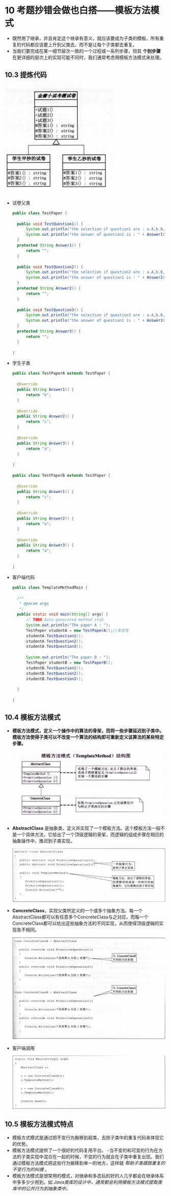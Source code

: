 # 10 考题抄错会做也白搭——模板方法模式

- 既然用了继承，并且肯定这个继承有意义，就应该要成为子类的模板，所有重复的代码都应该要上升到父类去，而不是让每个子类都去重复。
- 当我们要完成在某一细节层次一致的一个过程或一系列步骤，但其 **个别步骤** 在更详细的层次上的实现可能不同时，我们通常考虑用模板方法模式来处理。
## 10.3 提炼代码

![dp10-3](/assets/dp10-3.png)

- 试卷父类

  ```java
  public class TestPaper {

  	public void TestQuestion1() {
  		System.out.println("the selection if question1 are : a.A,b.B,c.C,d.D");
  		System.out.println("the answer of question1 is : " + Answer1());
  	}
  	protected String Answer1() {
  		return "";
  	}

  	public void TestQuestion2() {
  		System.out.println("the selection if question2 are : a.A,b.B,c.C,d.D");
  		System.out.println("the answer of question1 is : " + Answer2());
  	}
  	protected String Answer2() {
  		return "";
  	}

  	public void TestQuestion3() {
  		System.out.println("the selection if question3 are : a.A,b.B,c.C,d.D");
  		System.out.println("the answer of question1 is : " + Answer3());
  	}
  	protected String Answer3() {
  		return "";
  	}

  }    
  ```

- 学生子类

  ```java
  public class TestPaperA extends TestPaper {

  	@Override
  	public String Answer1() {
  		return "b";
  	}

  	@Override
  	public String Answer2() {
  		return "c";
  	}

  	@Override
  	public String Answer3() {
  		return "a";
  	}

  }

  public class TestPaperB extends TestPaper {

  	@Override
  	public String Answer1() {
  		return "c";
  	}

  	@Override
  	public String Answer2() {
  		return "a";
  	}

  	@Override
  	public String Answer3() {
  		return "a";
  	}

  }
  ```

- 客户端代码

  ```java
  public class TemplateMethodMain {

  	/**
  	 * @param args
  	 */
  	public static void main(String[] args) {
  		// TODO Auto-generated method stub
  		System.out.println("The paper A : ");
  		TestPaper studentA = new TestPaperA();//多态性
  		studentA.TestQuestion1();
  		studentA.TestQuestion2();
  		studentA.TestQuestion3();

  		System.out.println("The paper B : ");
  		TestPaper studentB = new TestPaperB();
  		studentB.TestQuestion1();
  		studentB.TestQuestion2();
  		studentB.TestQuestion3();

  	}

  }
  ```
## 10.4 模板方法模式

- **模板方法模式，定义一个操作中的算法的骨架，而将一些步骤延迟到子类中。模板方法使得子类可以不改变一个算法的结构即可重新定义该算法的某些特定步骤。**

  ![dp10-4](/assets/dp10-4.png)

- **AbstractClass** 是抽象类，定义并实现了一个模板方法。这个模板方法一般不是一个具体方法，它给出了一个顶级逻辑的骨架，而逻辑的组成步骤在相应的抽象操作中，推迟到子类实现。

  ![dp10-4abstract](/assets/dp10-4abstract.png)

- **ConcreteClass**，实现父类所定义的一个或多个抽象方法。每一个AbstractClass都可以有任意多个ConcreteClass与之对应，而每一个ConcreteClass都可以给出这些抽象方法的不同实现，从而使得顶级逻辑的实现各不相同。

  ![dp10-4concrete](/assets/dp10-4concrete.png)

- 客户端调用

  ![dp10-4client](/assets/dp10-4client.png)

## 10.5 模板方法模式特点

- 模板方式模式是通过把不变行为搬移到超类，去除子类中的重复代码来体现它的优势。
- 模板方法模式提供了一个很好的代码复用平台。
-当不变的和可变的行为在方法的子类实现中混合在一起的时候，不变的行为就会在子类中重复出现。我们通过模板方法模式把这些行为搬移到单一的地方，这样就 *帮助子类摆脱重复的不变行为的纠缠* 。
- 模板方法模式是很常用的模式，对继承和多态玩的好的人几乎都会在继承体系中多多少少用到。如 *Java类库的设计中，通常都会利用模板方法模式提取类库中的公共行为到抽象类中。*

